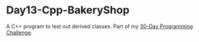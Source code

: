 # Day13-Cpp-BakeryShop
A C++ program to test out derived classes. Part of my [30-Day Programming Challenge](showmethecodeblog.wordpress.com/2018/10/13/mmmm-cake/ "Mmmm... Cake").

